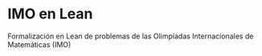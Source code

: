 # IMO en Lean

Formalización en Lean de problemas de las Olimpíadas Internacionales de Matemáticas (IMO)
